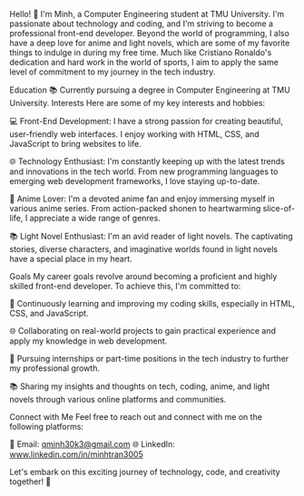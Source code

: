 Hello! 👋 I'm Minh, a Computer Engineering student at TMU University. I'm passionate about technology and coding, 
and I'm striving to become a professional front-end developer. Beyond the world of programming, 
I also have a deep love for anime and light novels, which are some of my favorite things to indulge in during my free time. 
Much like Cristiano Ronaldo's dedication and hard work in the world of sports, 
I aim to apply the same level of commitment to my journey in the tech industry.

Education
📚 Currently pursuing a degree in Computer Engineering at TMU University.
Interests
Here are some of my key interests and hobbies:

💻 Front-End Development: I have a strong passion for creating beautiful, user-friendly web interfaces. I enjoy working with HTML, CSS, and JavaScript to bring websites to life.

🌐 Technology Enthusiast: I'm constantly keeping up with the latest trends and innovations in the tech world. From new programming languages to emerging web development frameworks, I love staying up-to-date.

🎌 Anime Lover: I'm a devoted anime fan and enjoy immersing myself in various anime series. From action-packed shonen to heartwarming slice-of-life, I appreciate a wide range of genres.

📚 Light Novel Enthusiast: I'm an avid reader of light novels. The captivating stories, diverse characters, and imaginative worlds found in light novels have a special place in my heart.

Goals
My career goals revolve around becoming a proficient and highly skilled front-end developer. To achieve this, I'm committed to:

📖 Continuously learning and improving my coding skills, especially in HTML, CSS, and JavaScript.

🌐 Collaborating on real-world projects to gain practical experience and apply my knowledge in web development.

💼 Pursuing internships or part-time positions in the tech industry to further my professional growth.

📚 Sharing my insights and thoughts on tech, coding, anime, and light novels through various online platforms and communities.


Connect with Me
Feel free to reach out and connect with me on the following platforms:

📧 Email: qminh30k3@gmail.com
🌐 LinkedIn: www.linkedin.com/in/minhtran3005

Let's embark on this exciting journey of technology, code, and creativity together! 🚀
